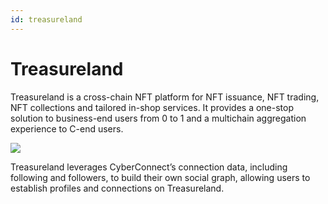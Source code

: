 ```yaml
---
id: treasureland
---
```


# Treasureland

Treasureland is a cross-chain NFT platform for NFT issuance, NFT trading, NFT collections and tailored in-shop services. It provides a one-stop solution to business-end users from 0 to 1 and a multichain aggregation experience to C-end users.

![](https://files.gitbook.com/v0/b/gitbook-x-prod.appspot.com/o/spaces%2FF7jRWxIzybTcOZu4ciPh%2Fuploads%2FpJCnDT9NwieXzEYoAU2o%2Fimage-20220113133216134.png?alt=media&token=1c3c69be-150f-42dd-883e-57870099f121)

Treasureland leverages CyberConnect’s connection data, including following and followers, to build their own social graph, allowing users to establish profiles and connections on Treasureland.  